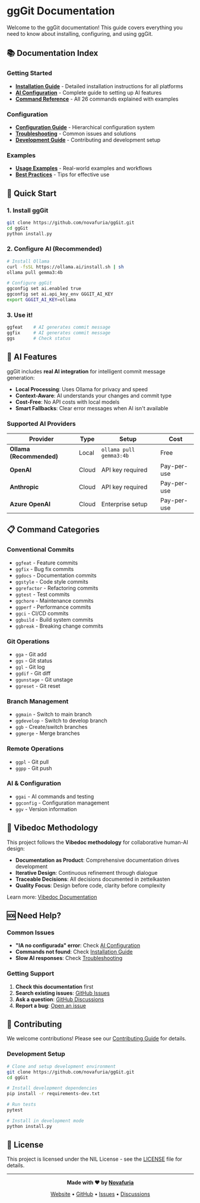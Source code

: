 # ggGit Documentation

Welcome to the ggGit documentation! This guide covers everything you need to know about installing, configuring, and using ggGit.

## 📚 Documentation Index

### Getting Started
- **[Installation Guide](installation.md)** - Detailed installation instructions for all platforms
- **[AI Configuration](ai-setup.md)** - Complete guide to setting up AI features
- **[Command Reference](commands.md)** - All 26 commands explained with examples

### Configuration
- **[Configuration Guide](configuration.md)** - Hierarchical configuration system
- **[Troubleshooting](troubleshooting.md)** - Common issues and solutions
- **[Development Guide](development.md)** - Contributing and development setup

### Examples
- **[Usage Examples](examples.md)** - Real-world examples and workflows
- **[Best Practices](best-practices.md)** - Tips for effective use

## 🚀 Quick Start

### 1. Install ggGit
```bash
git clone https://github.com/novafuria/ggGit.git
cd ggGit
python install.py
```

### 2. Configure AI (Recommended)
```bash
# Install Ollama
curl -fsSL https://ollama.ai/install.sh | sh
ollama pull gemma3:4b

# Configure ggGit
ggconfig set ai.enabled true
ggconfig set ai.api_key_env GGGIT_AI_KEY
export GGGIT_AI_KEY=ollama
```

### 3. Use it!
```bash
ggfeat    # AI generates commit message
ggfix     # AI generates commit message
ggs       # Check status
```

## 🤖 AI Features

ggGit includes **real AI integration** for intelligent commit message generation:

- **Local Processing**: Uses Ollama for privacy and speed
- **Context-Aware**: AI understands your changes and commit type
- **Cost-Free**: No API costs with local models
- **Smart Fallbacks**: Clear error messages when AI isn't available

### Supported AI Providers

| Provider | Type | Setup | Cost |
|----------|------|-------|------|
| **Ollama (Recommended)** | Local | `ollama pull gemma3:4b` | Free |
| **OpenAI** | Cloud | API key required | Pay-per-use |
| **Anthropic** | Cloud | API key required | Pay-per-use |
| **Azure OpenAI** | Cloud | Enterprise setup | Pay-per-use |

## 📋 Command Categories

### Conventional Commits
- `ggfeat` - Feature commits
- `ggfix` - Bug fix commits  
- `ggdocs` - Documentation commits
- `ggstyle` - Code style commits
- `ggrefactor` - Refactoring commits
- `ggtest` - Test commits
- `ggchore` - Maintenance commits
- `ggperf` - Performance commits
- `ggci` - CI/CD commits
- `ggbuild` - Build system commits
- `ggbreak` - Breaking change commits

### Git Operations
- `gga` - Git add
- `ggs` - Git status
- `ggl` - Git log
- `ggdif` - Git diff
- `ggunstage` - Git unstage
- `ggreset` - Git reset

### Branch Management
- `ggmain` - Switch to main branch
- `ggdevelop` - Switch to develop branch
- `ggb` - Create/switch branches
- `ggmerge` - Merge branches

### Remote Operations
- `ggpl` - Git pull
- `ggpp` - Git push

### AI & Configuration
- `ggai` - AI commands and testing
- `ggconfig` - Configuration management
- `ggv` - Version information

## 🧭 Vibedoc Methodology

This project follows the **Vibedoc methodology** for collaborative human-AI design:

- **Documentation as Product**: Comprehensive documentation drives development
- **Iterative Design**: Continuous refinement through dialogue
- **Traceable Decisions**: All decisions documented in zettelkasten
- **Quality Focus**: Design before code, clarity before complexity

Learn more: [Vibedoc Documentation](../.vibedoc/README.md)

## 🆘 Need Help?

### Common Issues
- **"IA no configurada" error**: Check [AI Configuration](ai-setup.md)
- **Commands not found**: Check [Installation Guide](installation.md)
- **Slow AI responses**: Check [Troubleshooting](troubleshooting.md)

### Getting Support
1. **Check this documentation** first
2. **Search existing issues**: [GitHub Issues](https://github.com/novafuria/ggGit/issues)
3. **Ask a question**: [GitHub Discussions](https://github.com/novafuria/ggGit/discussions)
4. **Report a bug**: [Open an issue](https://github.com/novafuria/ggGit/issues/new)

## 🤝 Contributing

We welcome contributions! Please see our [Contributing Guide](../CONTRIBUTING.md) for details.

### Development Setup
```bash
# Clone and setup development environment
git clone https://github.com/novafuria/ggGit.git
cd ggGit

# Install development dependencies
pip install -r requirements-dev.txt

# Run tests
pytest

# Install in development mode
python install.py
```

## 📄 License

This project is licensed under the NIL License - see the [LICENSE](../LICENSE) file for details.

---

<div align="center">

**Made with ❤️ by [Novafuria](https://github.com/novafuria)**

[Website](https://novafuria.com) • [GitHub](https://github.com/novafuria/ggGit) • [Issues](https://github.com/novafuria/ggGit/issues) • [Discussions](https://github.com/novafuria/ggGit/discussions)

</div>
